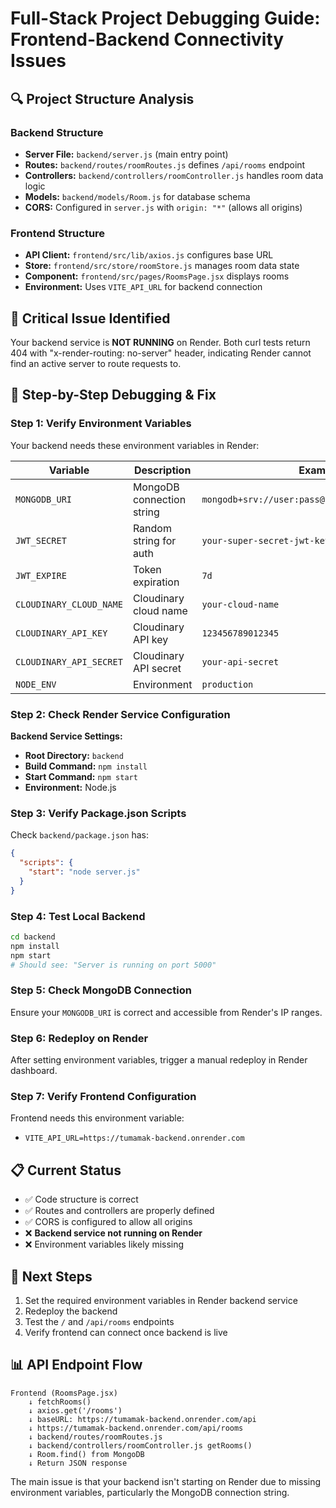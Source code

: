 # Full-Stack Project Debugging Guide: Frontend-Backend Connectivity Issues

## 🔍 Project Structure Analysis

### Backend Structure
- **Server File:** `backend/server.js` (main entry point)
- **Routes:** `backend/routes/roomRoutes.js` defines `/api/rooms` endpoint
- **Controllers:** `backend/controllers/roomController.js` handles room data logic
- **Models:** `backend/models/Room.js` for database schema
- **CORS:** Configured in `server.js` with `origin: "*"` (allows all origins)

### Frontend Structure
- **API Client:** `frontend/src/lib/axios.js` configures base URL
- **Store:** `frontend/src/store/roomStore.js` manages room data state
- **Component:** `frontend/src/pages/RoomsPage.jsx` displays rooms
- **Environment:** Uses `VITE_API_URL` for backend connection

## 🚨 Critical Issue Identified

Your backend service is **NOT RUNNING** on Render. Both curl tests return 404 with "x-render-routing: no-server" header, indicating Render cannot find an active server to route requests to.

## 🔧 Step-by-Step Debugging & Fix

### Step 1: Verify Environment Variables
Your backend needs these environment variables in Render:

| Variable | Description | Example |
|----------|-------------|---------|
| `MONGODB_URI` | MongoDB connection string | `mongodb+srv://user:pass@cluster.mongodb.net/db` |
| `JWT_SECRET` | Random string for auth | `your-super-secret-jwt-key-here` |
| `JWT_EXPIRE` | Token expiration | `7d` |
| `CLOUDINARY_CLOUD_NAME` | Cloudinary cloud name | `your-cloud-name` |
| `CLOUDINARY_API_KEY` | Cloudinary API key | `123456789012345` |
| `CLOUDINARY_API_SECRET` | Cloudinary API secret | `your-api-secret` |
| `NODE_ENV` | Environment | `production` |

### Step 2: Check Render Service Configuration

**Backend Service Settings:**
- **Root Directory:** `backend`
- **Build Command:** `npm install`
- **Start Command:** `npm start`
- **Environment:** Node.js

### Step 3: Verify Package.json Scripts

Check `backend/package.json` has:
```json
{
  "scripts": {
    "start": "node server.js"
  }
}
```

### Step 4: Test Local Backend

```bash
cd backend
npm install
npm start
# Should see: "Server is running on port 5000"
```

### Step 5: Check MongoDB Connection

Ensure your `MONGODB_URI` is correct and accessible from Render's IP ranges.

### Step 6: Redeploy on Render

After setting environment variables, trigger a manual redeploy in Render dashboard.

### Step 7: Verify Frontend Configuration

Frontend needs this environment variable:
- `VITE_API_URL=https://tumamak-backend.onrender.com`

## 📋 Current Status

- ✅ Code structure is correct
- ✅ Routes and controllers are properly defined
- ✅ CORS is configured to allow all origins
- ❌ **Backend service not running on Render**
- ❌ Environment variables likely missing

## 🎯 Next Steps

1. Set the required environment variables in Render backend service
2. Redeploy the backend
3. Test the `/` and `/api/rooms` endpoints
4. Verify frontend can connect once backend is live

## 📊 API Endpoint Flow

```
Frontend (RoomsPage.jsx)
    ↓ fetchRooms()
    ↓ axios.get('/rooms')
    ↓ baseURL: https://tumamak-backend.onrender.com/api
    ↓ https://tumamak-backend.onrender.com/api/rooms
    ↓ backend/routes/roomRoutes.js
    ↓ backend/controllers/roomController.js getRooms()
    ↓ Room.find() from MongoDB
    ↓ Return JSON response
```

The main issue is that your backend isn't starting on Render due to missing environment variables, particularly the MongoDB connection string.
